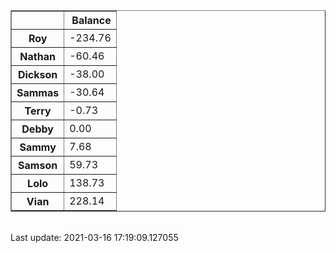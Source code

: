 <table border="1" class="dataframe">
  <thead>
    <tr style="text-align: right;">
      <th></th>
      <th>Balance</th>
    </tr>
  </thead>
  <tbody>
    <tr>
      <th>Roy</th>
      <td>-234.76</td>
    </tr>
    <tr>
      <th>Nathan</th>
      <td>-60.46</td>
    </tr>
    <tr>
      <th>Dickson</th>
      <td>-38.00</td>
    </tr>
    <tr>
      <th>Sammas</th>
      <td>-30.64</td>
    </tr>
    <tr>
      <th>Terry</th>
      <td>-0.73</td>
    </tr>
    <tr>
      <th>Debby</th>
      <td>0.00</td>
    </tr>
    <tr>
      <th>Sammy</th>
      <td>7.68</td>
    </tr>
    <tr>
      <th>Samson</th>
      <td>59.73</td>
    </tr>
    <tr>
      <th>Lolo</th>
      <td>138.73</td>
    </tr>
    <tr>
      <th>Vian</th>
      <td>228.14</td>
    </tr>
  </tbody>
</table><br>Last update: 2021-03-16 17:19:09.127055<br>